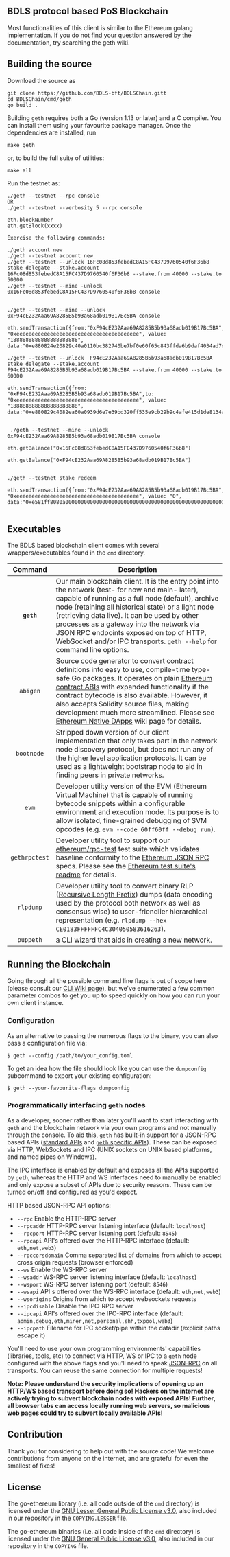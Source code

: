## BDLS protocol based PoS Blockchain

Most functionalities of this client is similar to the Ethereum golang implementation. If you do not find your question answered by the documentation, try searching the geth wiki.

## Building the source

Download the source as
```
git clone https://github.com/BDLS-bft/BDLSChain.gitt
cd BDLSChain/cmd/geth
go build .
```

Building `geth` requires both a Go (version 1.13 or later) and a C compiler. You can install
them using your favourite package manager. Once the dependencies are installed, run

```shell
make geth
```

or, to build the full suite of utilities:

```shell
make all
```

Run the testnet as:
```
./geth --testnet --rpc console
OR
./geth --testnet --verbosity 5 --rpc console

eth.blockNumber
eth.getBlock(xxxx)

Exercise the following commands:

./geth account new
./geth --testnet account new
./geth --testnet --unlock 16Fc08d853febedC8A15FC437D9760540f6F36b8  stake delegate --stake.account 16Fc08d853febedC8A15FC437D9760540f6F36b8 --stake.from 40000 --stake.to 50000
./geth --testnet --mine -unlock 0x16Fc08d853febedC8A15FC437D9760540f6F36b8 console


./geth --testnet --mine --unlock 0xF94cE232Aaa69A8285B5b93a68adb019B17Bc5BA console

eth.sendTransaction({from:"0xF94cE232Aaa69A8285B5b93a68adb019B17Bc5BA",to: "0xeeeeeeeeeeeeeeeeeeeeeeeeeeeeeeeeeeeeeeee", value: "1888888888888888888888", data:"0xe880824e20829c40a0110bc382740be7bf0e60f65c843ffda6b9daf4034ad7cb85f887e7698340020d"})

./geth --testnet --unlock  F94cE232Aaa69A8285B5b93a68adb019B17Bc5BA  stake delegate --stake.account  F94cE232Aaa69A8285B5b93a68adb019B17Bc5BA --stake.from 40000 --stake.to 60000

eth.sendTransaction({from: "0xF94cE232Aaa69A8285B5b93a68adb019B17Bc5BA",to: "0xeeeeeeeeeeeeeeeeeeeeeeeeeeeeeeeeeeeeeeee", value: "1888888888888888888888", data:"0xe880829c4082ea60a0939d6e7e39bd320ff535e9cb29b9c4afe415d1de8134aa4812958e00e1af40ac"})


 ./geth --testnet --mine --unlock 0xF94cE232Aaa69A8285B5b93a68adb019B17Bc5BA console 

eth.getBalance("0x16Fc08d853febedC8A15FC437D9760540f6F36b8")

eth.getBalance("0xF94cE232Aaa69A8285B5b93a68adb019B17Bc5BA")


./geth --testnet stake redeem

eth.sendTransaction({from:"0xF94cE232Aaa69A8285B5b93a68adb019B17Bc5BA",to: "0xeeeeeeeeeeeeeeeeeeeeeeeeeeeeeeeeeeeeeeee", value: "0", data:"0xe581ff8080a00000000000000000000000000000000000000000000000000000000000000000"})


```

## Executables

The BDLS based blockchain client comes with several wrappers/executables found in the `cmd`
directory.

|    Command    | Description                                                                                                                                                                                                                                                                                                                                                                                                                                                                                                                                          |
| :-----------: | ---------------------------------------------------------------------------------------------------------------------------------------------------------------------------------------------------------------------------------------------------------------------------------------------------------------------------------------------------------------------------------------------------------------------------------------------------------------------------------------------------------------------------------------------------- |
|  **`geth`**   | Our main blockchain client. It is the entry point into the network (test- for now and main- later), capable of running as a full node (default), archive node (retaining all historical state) or a light node (retrieving data live). It can be used by other processes as a gateway into the network via JSON RPC endpoints exposed on top of HTTP, WebSocket and/or IPC transports. `geth --help` for command line options.          |
|   `abigen`    | Source code generator to convert contract definitions into easy to use, compile-time type-safe Go packages. It operates on plain [Ethereum contract ABIs](https://github.com/ethereum/wiki/wiki/Ethereum-Contract-ABI) with expanded functionality if the contract bytecode is also available. However, it also accepts Solidity source files, making development much more streamlined. Please see [Ethereum Native DApps](https://github.com/ethereum/go-ethereum/wiki/Native-DApps:-Go-bindings-to-Ethereum-contracts) wiki page for details. |
|  `bootnode`   | Stripped down version of our client implementation that only takes part in the network node discovery protocol, but does not run any of the higher level application protocols. It can be used as a lightweight bootstrap node to aid in finding peers in private networks.                                                                                                                                                                                                                                                                 |
|     `evm`     | Developer utility version of the EVM (Ethereum Virtual Machine) that is capable of running bytecode snippets within a configurable environment and execution mode. Its purpose is to allow isolated, fine-grained debugging of SVM opcodes (e.g. `evm --code 60ff60ff --debug run`).                                                                                                                                                                                                                                                                     |
| `gethrpctest` | Developer utility tool to support our [ethereum/rpc-test](https://github.com/ethereum/rpc-tests) test suite which validates baseline conformity to the [Ethereum JSON RPC](https://github.com/ethereum/wiki/wiki/JSON-RPC) specs. Please see the [Ethereum test suite's readme](https://github.com/ethereum/rpc-tests/blob/master/README.md) for details.                                                                                                                                                                                                     |
|   `rlpdump`   | Developer utility tool to convert binary RLP ([Recursive Length Prefix](https://github.com/ethereum/wiki/wiki/RLP)) dumps (data encoding used by the protocol both network as well as consensus wise) to user-friendlier hierarchical representation (e.g. `rlpdump --hex CE0183FFFFFFC4C304050583616263`).                                                                                                                                                                                                                                 |
|   `puppeth`   | a CLI wizard that aids in creating a new network.                                                                                                                                                                                                                                                                                                                                                                                                                                                                                           |

## Running the Blockchain

Going through all the possible command line flags is out of scope here (please consult our
[CLI Wiki page](https://github.com/ethereum/go-ethereum/wiki/Command-Line-Options)),
but we've enumerated a few common parameter combos to get you up to speed quickly
on how you can run your own client instance.


### Configuration

As an alternative to passing the numerous flags to the binary, you can also pass a
configuration file via:

```shell
$ geth --config /path/to/your_config.toml
```

To get an idea how the file should look like you can use the `dumpconfig` subcommand to
export your existing configuration:

```shell
$ geth --your-favourite-flags dumpconfig
```


### Programmatically interfacing `geth` nodes

As a developer, sooner rather than later you'll want to start interacting with `geth` and the
blockchain network via your own programs and not manually through the console. To aid
this, `geth` has built-in support for a JSON-RPC based APIs ([standard APIs](https://github.com/ethereum/wiki/wiki/JSON-RPC)
and [`geth` specific APIs](https://github.com/ethereum/go-ethereum/wiki/Management-APIs)).
These can be exposed via HTTP, WebSockets and IPC (UNIX sockets on UNIX based
platforms, and named pipes on Windows).

The IPC interface is enabled by default and exposes all the APIs supported by `geth`,
whereas the HTTP and WS interfaces need to manually be enabled and only expose a
subset of APIs due to security reasons. These can be turned on/off and configured as
you'd expect.

HTTP based JSON-RPC API options:

  * `--rpc` Enable the HTTP-RPC server
  * `--rpcaddr` HTTP-RPC server listening interface (default: `localhost`)
  * `--rpcport` HTTP-RPC server listening port (default: `8545`)
  * `--rpcapi` API's offered over the HTTP-RPC interface (default: `eth,net,web3`)
  * `--rpccorsdomain` Comma separated list of domains from which to accept cross origin requests (browser enforced)
  * `--ws` Enable the WS-RPC server
  * `--wsaddr` WS-RPC server listening interface (default: `localhost`)
  * `--wsport` WS-RPC server listening port (default: `8546`)
  * `--wsapi` API's offered over the WS-RPC interface (default: `eth,net,web3`)
  * `--wsorigins` Origins from which to accept websockets requests
  * `--ipcdisable` Disable the IPC-RPC server
  * `--ipcapi` API's offered over the IPC-RPC interface (default: `admin,debug,eth,miner,net,personal,shh,txpool,web3`)
  * `--ipcpath` Filename for IPC socket/pipe within the datadir (explicit paths escape it)

You'll need to use your own programming environments' capabilities (libraries, tools, etc) to
connect via HTTP, WS or IPC to a `geth` node configured with the above flags and you'll
need to speak [JSON-RPC](https://www.jsonrpc.org/specification) on all transports. You
can reuse the same connection for multiple requests!

**Note: Please understand the security implications of opening up an HTTP/WS based
transport before doing so! Hackers on the internet are actively trying to subvert
blockchain nodes with exposed APIs! Further, all browser tabs can access locally
running web servers, so malicious web pages could try to subvert locally available
APIs!**


## Contribution

Thank you for considering to help out with the source code! We welcome contributions
from anyone on the internet, and are grateful for even the smallest of fixes!


## License

The go-ethereum library (i.e. all code outside of the `cmd` directory) is licensed under the
[GNU Lesser General Public License v3.0](https://www.gnu.org/licenses/lgpl-3.0.en.html),
also included in our repository in the `COPYING.LESSER` file.

The go-ethereum binaries (i.e. all code inside of the `cmd` directory) is licensed under the
[GNU General Public License v3.0](https://www.gnu.org/licenses/gpl-3.0.en.html), also
included in our repository in the `COPYING` file.
